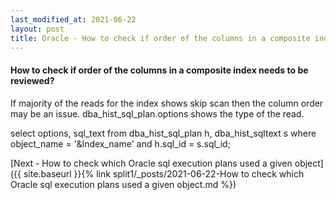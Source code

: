 ```yaml
---
last_modified_at: 2021-06-22
layout: post
title: Oracle - How to check if order of the columns in a composite index needs to be reviewed?
---
```


<H4>How to check if order of the columns in a composite index needs to be reviewed?</H4>


If majority of the reads for the index shows skip scan then the column order may be an issue. dba_hist_sql_plan.options shows the type of the read.

select options, sql_text from dba_hist_sql_plan h, dba_hist_sqltext s where object_name = '&Index_name' and h.sql_id = s.sql_id;

[Next - How to check which Oracle sql execution plans used a given object]({{ site.baseurl }}{% link split1/_posts/2021-06-22-How to check which Oracle sql execution plans used a given object.md %})
